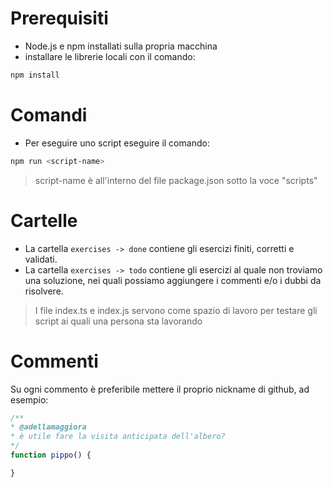 # Prerequisiti

- Node.js e npm installati sulla propria macchina
- installare le librerie locali con il comando:

```bash
npm install
```

# Comandi
- Per eseguire uno script eseguire il comando:
```bash
npm run <script-name>
```
> script-name è all'interno del file package.json sotto la voce "scripts"

# Cartelle

- La cartella ```exercises -> done``` contiene gli esercizi finiti, corretti e validati.
- La cartella ```exercises -> todo``` contiene gli esercizi al quale non troviamo una soluzione, nei quali possiamo aggiungere i commenti e/o i dubbi da risolvere.

> I file index.ts e index.js servono come spazio di lavoro per testare gli script ai quali una persona sta lavorando


# Commenti

Su ogni commento è preferibile mettere il proprio nickname di github, ad esempio:

```javascript
/**
* @adellamaggiora
* è utile fare la visita anticipata dell'albero?
*/
function pippo() {

}
```